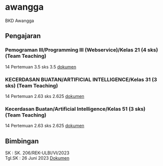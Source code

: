 # awangga

BKD Awangga

## Pengajaran

### Pemograman III/Programming III (Webservice)/Kelas 21 (4 sks) (Team Teaching)

14 Pertemuan 3.5 sks 3.5 [dokumen](./perkuliahan/BAP%20FINAL-21666-WS-2A--NN257L-20222-awangga@ulbi.ac.id.pdf)

### KECERDASAN BUATAN/ARTIFICIAL INTELLIGENCE/Kelas 31 (3 sks) (Team Teaching)

14 Pertemuan 2.63 sks 2.625 [dokumen](./perkuliahan/BAP%20FINAL-21713-AI-3A-NN257L-20222-awangga@ulbi.ac.id.pdf)

### Kecerdasan Buatan/Artificial Intelligence/Kelas 51 (3 sks) (Team Teaching)

14 Pertemuan 2.63 sks 2.625 [dokumen](./perkuliahan/BAP%20FINAL-22037-AI-RPL-NN257L-20222-awangga@ulbi.ac.id.pdf)

## Bimbingan

SK : SK. 206/REK-ULBI/VI/2023  
Tgl.SK : 26 Juni 2023
[Dokumen](./bimbingan/SK%20206_Pembimbing%20TA%20D4%20TI%20Vokasi%20-%20ULBI%20Genap%202022-2023.pdf)
